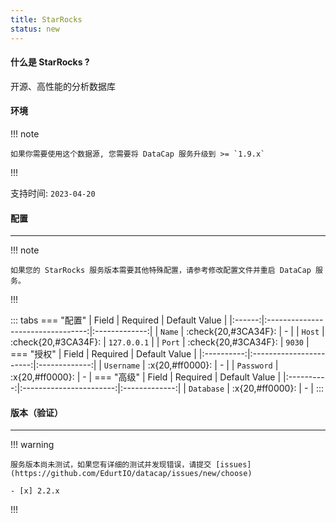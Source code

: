 ```yaml
---
title: StarRocks
status: new
---
```


#### 什么是 StarRocks ?

开源、高性能的分析数据库

#### 环境

!!! note

    如果你需要使用这个数据源, 您需要将 DataCap 服务升级到 >= `1.9.x`

!!!

支持时间: `2023-04-20`

#### 配置

---

!!! note

    如果您的 StarRocks 服务版本需要其他特殊配置，请参考修改配置文件并重启 DataCap 服务。

!!!

::: tabs
    === "配置"
        | Field  |             Required              | Default Value |
        |:------:|:---------------------------------:|:-------------:|
        | `Name` | :check{20,#3CA34F}:  |       \-       |
        | `Host` | :check{20,#3CA34F}: |  `127.0.0.1`  |
        | `Port` | :check{20,#3CA34F}: |     `9030`    |
    === "授权"
        |   Field    |        Required         | Default Value |
        |:----------:|:-----------------------:|:-------------:|
        | `Username` | :x{20,#ff0000}: |       \-       |
        | `Password` | :x{20,#ff0000}: |       \-       |
    === "高级"
        |   Field    |        Required         | Default Value |
        |:----------:|:-----------------------:|:-------------:|
        | `Database` | :x{20,#ff0000}: |       \-       |
:::

#### 版本（验证）

---

!!! warning

    服务版本尚未测试，如果您有详细的测试并发现错误，请提交 [issues](https://github.com/EdurtIO/datacap/issues/new/choose)

    - [x] 2.2.x

!!!